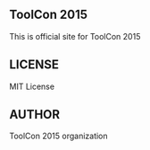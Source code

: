 ## ToolCon 2015
This is official site for ToolCon 2015
## LICENSE 
MIT License
## AUTHOR
ToolCon 2015 organization
